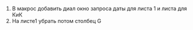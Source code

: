 01. В макрос добавить диал окно запроса даты для листа 1 и листа для КиК
02. На листе1 убрать потом столбец  G